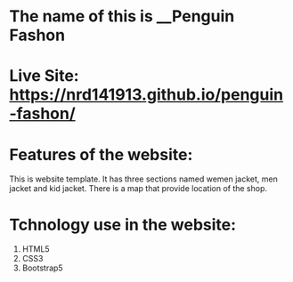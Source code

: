 # The name of this is __Penguin Fashon
# Live Site: https://nrd141913.github.io/penguin-fashon/


# Features of the website:
This is website template. It has three sections named wemen jacket, men jacket and kid jacket. There is a map that provide location of the shop.

# Tchnology use in the website:
1. HTML5
2. CSS3
3. Bootstrap5
